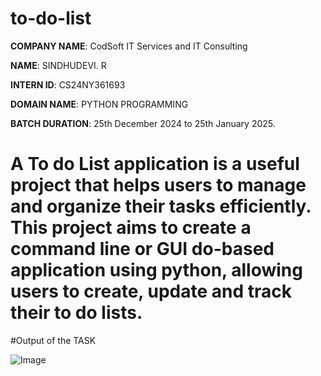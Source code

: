 # to-do-list

**COMPANY NAME**: CodSoft IT Services and IT Consulting

**NAME**: SINDHUDEVI. R

**INTERN ID**: CS24NY361693

**DOMAIN NAME**: PYTHON PROGRAMMING

**BATCH DURATION**: 25th December 2024 to 25th January 2025.

# A To do List application is a useful project that helps users to manage and organize their tasks efficiently.  This project aims to create a command line or GUI do-based application using python, allowing users to create, update and track their to do lists.

#Output of the TASK

![Image](https://github.com/user-attachments/assets/d6ef2225-223d-49cf-9662-10cd31d7543a)
